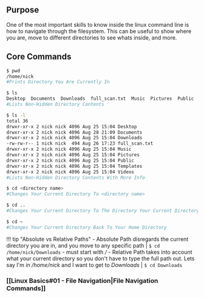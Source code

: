 ## Purpose
One of the most important skills to know inside the linux command line is how to navigate through the filesystem. This can be useful to show where you are, move to different directories to see whats inside, and more.

## Core Commands
```bash
$ pwd 
/home/nick
#Prints Directory You Are Currently In

$ ls
Desktop  Documents  Downloads  full_scan.txt  Music  Pictures  Public  Templates  Videos
#Lists Non-Hidden Directory Contents

$ ls -l
total 36
drwxr-xr-x 2 nick nick 4096 Aug 25 15:04 Desktop
drwxr-xr-x 2 nick nick 4096 Aug 28 21:09 Documents
drwxr-xr-x 2 nick nick 4096 Aug 25 15:04 Downloads
-rw-rw-r-- 1 nick nick  494 Aug 26 17:23 full_scan.txt
drwxr-xr-x 2 nick nick 4096 Aug 25 15:04 Music
drwxr-xr-x 2 nick nick 4096 Aug 25 15:04 Pictures
drwxr-xr-x 2 nick nick 4096 Aug 25 15:04 Public
drwxr-xr-x 2 nick nick 4096 Aug 25 15:04 Templates
drwxr-xr-x 2 nick nick 4096 Aug 25 15:04 Videos
#Lists Non-Hidden Directory Contents With More Info

$ cd <directory name>
#Changes Your Current Directory To <directory name>

$ cd ..
#Changes Your Current Directory To The Directory Your Current Directory Is In (Moves Up A Level)

$ cd ~
#Changes Your Current Directory Back To Your Home Directory
```


!!! tip "Absolute vs Relative Paths"
	- Absolute Path disregards the current directory you are in, and you move to any specific path | `$ cd /home/nick/Downloads`
		- must start with */*
	- Relative Path takes into account what your current directory so you don't have to type the full path out. Lets say I'm in */home/nick* and I want to get to *Downloads* | `$ cd Downloads` 

### [[Linux Basics#01 - File Navigation|File Navigation Commands]]


